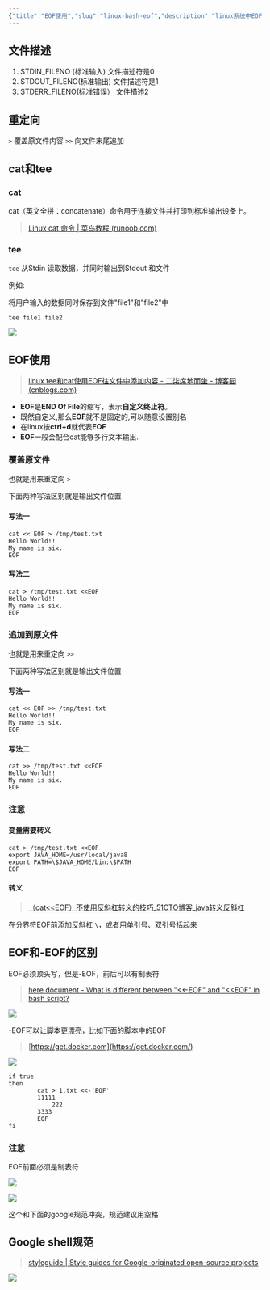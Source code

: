 ```yaml
---
{"title":"EOF使用","slug":"linux-bash-eof","description":"linux系统中EOF的使用","author":"six","created":"2023-02-11","updated":"2023-09-02","cover":"https://picsum.photos/720/400","tags":["linux","bash"],"categories":["linux"],"dg-publish":true,"permalink":"/linux/linux-bash-eof/","dgPassFrontmatter":true}
---
```


## 文件描述

1.  STDIN_FILENO (标准输入) 文件描述符是0
2.  STDOUT_FILENO(标准输出) 文件描述符是1
3.  STDERR_FILENO(标准错误） 文件描述2

## 重定向

`>` 覆盖原文件内容
`>>` 向文件末尾追加

## cat和tee

### cat

cat（英文全拼：concatenate）命令用于连接文件并打印到标准输出设备上。

> [Linux cat 命令 | 菜鸟教程 (runoob.com)](https://www.runoob.com/linux/linux-comm-cat.html)

### tee

`tee` 从Stdin 读取数据，并同时输出到Stdout 和文件

例如:   

将用户输入的数据同时保存到文件"file1"和"file2"中

```shell
tee file1 file2
```

![](https://s.sixmillions.cn/img/2023/02/04/182733om5t.png)

## EOF使用

> [linux tee和cat使用EOF往文件中添加内容 - 二柒席地而坐 - 博客园 (cnblogs.com)](https://www.cnblogs.com/EQ1024/p/15692520.html)

- **EOF**是**END Of File**的缩写，表示**自定义终止符**。
- 既然自定义,那么**EOF**就不是固定的,可以随意设置别名
- 在linux按**ctrl+d**就代表**EOF**
- **EOF**一般会配合cat能够多行文本输出.

### 覆盖原文件

也就是用来重定向 `>`

下面两种写法区别就是输出文件位置

#### 写法一

```shell
cat << EOF > /tmp/test.txt
Hello World!!
My name is six.
EOF
```

#### 写法二

```shell
cat > /tmp/test.txt <<EOF
Hello World!!
My name is six.
EOF
```

### 追加到原文件

也就是用来重定向 `>>`

下面两种写法区别就是输出文件位置

#### 写法一

```shell
cat << EOF >> /tmp/test.txt
Hello World!!
My name is six.
EOF
```

#### 写法二

```shell
cat >> /tmp/test.txt <<EOF
Hello World!!
My name is six.
EOF
```

### 注意

#### 变量需要转义

```shell
cat > /tmp/test.txt <<EOF
export JAVA_HOME=/usr/local/java8
export PATH=\$JAVA_HOME/bin:\$PATH
EOF
```

#### 转义

> [（cat<<EOF）不使用反斜杠转义的技巧_51CTO博客_java转义反斜杠](https://blog.51cto.com/xiaozhenkai/2608853)

在分界符EOF前添加反斜杠 `\`，或者用单引号、双引号括起来

## EOF和-EOF的区别

EOF必须顶头写，但是-EOF，前后可以有制表符

> [here document - What is different between "<<-EOF" and "<<EOF" in bash script? ](https://unix.stackexchange.com/questions/583782/what-is-different-between-eof-and-eof-in-bash-script)

![](https://s.sixmillions.cn/img/2023/02/04/2159145s8h.png)


-EOF可以让脚本更漂亮，比如下面的脚本中的EOF

> [https://get.docker.com](https://get.docker.com/)

![](https://s.sixmillions.cn/img/2023/02/04/185254s1k4.png)

```shell
if true
then
        cat > 1.txt <<-'EOF'
        11111
            222
        3333
        EOF
fi
```

### 注意

EOF前面必须是制表符

![](https://s.sixmillions.cn/img/2023/02/04/215658zz5m.png)

![](https://s.sixmillions.cn/img/2023/02/04/191606h13v.png)

这个和下面的google规范冲突，规范建议用空格

## Google shell规范

> [styleguide | Style guides for Google-originated open-source projects](https://google.github.io/styleguide/shellguide.html)

![](https://s.sixmillions.cn/img/2023/02/04/215551t0bz.png)
